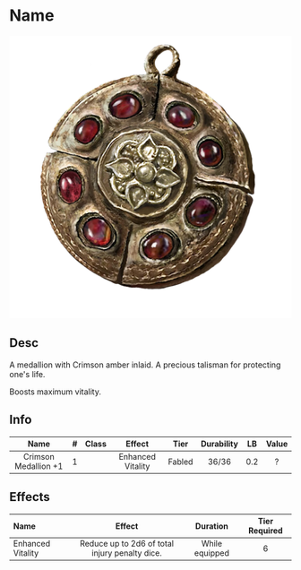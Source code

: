 # Name

![Copyrighted Image](CrimsonMedallion+1.png)

## Desc

A medallion with Crimson amber inlaid. A precious talisman for protecting one's life.

Boosts maximum vitality.

## Info

|         Name         | # | Class |      Effect      |  Tier  | Durability | LB | Value |
| :------------------: | :-: | :---: | :---------------: | :----: | :--------: | :-: | :---: |
| Crimson Medallion +1 | 1 |      | Enhanced Vitality | Fabled |   36/36   | 0.2 |   ?   |

## Effects

| Name              |                     Effect                     |    Duration    | Tier Required |
| :---------------- | :--------------------------------------------: | :------------: | :-----------: |
| Enhanced Vitality | Reduce up to 2d6 of total injury penalty dice. | While equipped |       6       |
